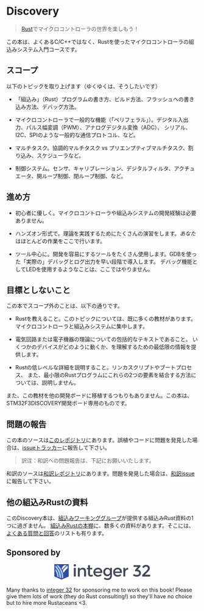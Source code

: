 # Discovery

<!-- > Discover the world of microcontrollers through [Rust]! -->

> [Rust]でマイクロコントローラの世界を楽しもう！

[Rust]: https://www.rust-lang.org/en-US/

<!-- 
This book is an introductory course on microcontroller-based embedded systems that uses Rust as the
teaching language rather than the usual C/C++.
 -->

この本は、よくあるC/C++ではなく、Rustを使ったマイクロコントローラの組込みシステム入門コースです。

<!-- ## Scope -->

## スコープ

<!-- The following topics will be covered (eventually, I hope): -->

以下のトピックを取り上げます（ゆくゆくは、そうしたいです）

<!-- - How to write, build, flash and debug an "embedded" (Rust) program. -->

- 「組込み」（Rust）プログラムの書き方、ビルド方法、フラッシュへの書き込み方法、デバッグ方法。

<!-- 
- Functionality ("peripherals") commonly found in microcontrollers: Digital input and output, Pulse
  Width Modulation (PWM), Analog to Digital Converters (ADC), common communication protocols like
  Serial, I2C and SPI, etc.
 -->

- マイクロコントローラで一般的な機能（「ペリフェラル」）。デジタル入出力、パルス幅変調（PWM）、アナログデジタル変換（ADC）、
  シリアル、I2C、SPIのような一般的な通信プロトコル、など。

<!-- - Multitasking concepts: cooperative vs preemptive multitasking, interrupts, schedulers, etc. -->

- マルチタスク。協調的マルチタスク vs プリエンプティブマルチタスク、割り込み、スケジューラなど。

<!-- 
- Control systems concepts: sensors, calibration, digital filters, actuators, open loop control,
  closed loop control, etc.
 -->

- 制御システム。センサ、キャリブレーション、デジタルフィルタ、アクチュエータ、開ループ制御、閉ループ制御、など。

<!-- ## Approach -->

## 進め方

<!-- - Beginner friendly. No previous experience with microcontrollers or embedded systems is required. -->

- 初心者に優しく。マイクロコントローラや組込みシステムの開発経験は必要ありません。

<!-- 
- Hands on. Plenty of exercises to put the theory into practice. *You* will be doing most of the
  work here.
 -->

- ハンズオン形式で。理論を実践するためにたくさんの演習をします。*あなた*はほとんどの作業をここで行います。

<!-- 
- Tool centered. We'll make plenty use of tooling to ease development. "Real" debugging, with GDB,
  and logging will be introduced early on. Using LEDs as a debugging mechanism has no place here.
 -->

- ツール中心に。開発を容易にするツールをたくさん使用します。GDBを使った「実際の」デバッグとログ出力を早い段階で導入します。
  デバッグ機能としてLEDを使用するようなことは、ここではやりません。

<!-- ## Non-goals -->

## 目標としないこと

<!-- What's out of scope for this book: -->

この本でスコープ外のことは、以下の通りです。

<!-- 
- Teaching Rust. There's plenty of material on that topic already. We'll focus on microcontrollers
  and embedded systems.
 -->

- Rustを教えること。このトピックについては、既に多くの教材があります。マイクロコントローラと組込みシステムに集中します。

<!-- 
- Being a comprehensive text about electric circuit theory or electronics. We'll just cover the
  minimum required to understand how some devices work.
 -->

- 電気回路または電子機器の理論についての包括的なテキストであること。
  いくつかのデバイスがどのように動くか、を理解するための最低限の情報を提供します。

<!-- 
- Covering Rustic, low level details. We won't be talking about linker scripts, the boot process or
  how to glue those two into a minimally working Rust program.
 -->

- Rustの低レベルな詳細を説明すること。リンカスクリプトやブートプロセス、
  また、最小限のRustプログラムにこれらの2つの要素を結合する方法については、説明しません。

<!-- 
Also I don't intend to port this material to other development boards; this book will make exclusive
use of the STM32F3DISCOVERY development board.
 -->

また、この教材を他の開発ボードに移植するつもりもありません。この本は、STM32F3DISCOVERY開発ボード専用のものです。

<!-- ## Reporting problems -->

## 問題の報告

<!-- 
The source of this book is in [this repository]. If you encounter any typo or problem with the code
report it on the [issue tracker].
 -->

この本のソースは[このレポジトリ]にあります。誤植やコードに問題を発見した場合は、[issueトラッカー]に報告して下さい。

<!-- 
[this repository]: https://github.com/rust-embedded/discovery
[issue tracker]: https://github.com/rust-embedded/discovery/issues
 -->

[このレポジトリ]: https://github.com/rust-embedded/discovery
[issueトラッカー]: https://github.com/rust-embedded/discovery/issues

> 訳注：和訳への問題報告は、下記にお願いいたします。

和訳のソースは[和訳レポジトリ]にあります。問題を発見した場合は、[和訳issue]に報告して下さい。

[和訳レポジトリ]: https://github.com/tomoyuki-nakabayashi/discovery
[和訳issue]: https://github.com/tomoyuki-nakabayashi/discovery/issues

<!-- ## Other embedded Rust resources -->

## 他の組込みRustの資料

<!-- 
This Discovery book is just one of several embedded Rust resources provided by the
[Embedded Working Group]. The full selection can be found at [The Embedded Rust Bookshelf]. This
includes the list of [Frequently Asked Questions].
 -->

このDiscovery本は、[組込みワーキンググループ]が提供する組込みRust資料の1つに過ぎません。
[組込みRustの本棚]に、数多くの資料があります。そこには、[よくある質問と回答]のリストも有ります。

<!-- 
[Embedded Working Group]: https://github.com/rust-embedded/wg
[The Embedded Rust Bookshelf]: https://docs.rust-embedded.org
[Frequently Asked Questions]: https://docs.rust-embedded.org/faq.html
 -->

[組込みワーキンググループ]: https://github.com/rust-embedded/wg
[組込みRustの本棚]: https://docs.rust-embedded.org
[よくある質問と回答]: https://docs.rust-embedded.org/faq.html

<!-- スポンサー紹介のため、あえて和訳していません。 -->

## Sponsored by

<p align="center">
<a href="http://integer32.com/">
<img style="width: 50%" title="integer 32" src="assets/integer32.svg">
</a>
</p>

Many thanks to [integer 32](http://integer32.com/) for sponsoring me to work on this book! Please
give them lots of work (they do Rust consulting!) so they'll have no choice but to hire more
Rustaceans <3.
